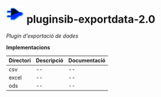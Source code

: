 # ![Logo](https://github.com/GovernIB/maven/raw/binaris/pluginsib/projectinfo_Attachments/icon.jpg) pluginsib-exportdata-2.0
*Plugin d'exportació de dades*

**Implementacions**

Directori | Descripció | Documentació
------------ | ------------- | -------------
csv | -- | -- 
excel | -- | --
ods | -- | --
